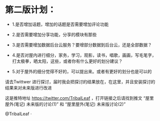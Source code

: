 
# 第二版计划：
* 1.是否增加话题，增加的话题是否需要增加评论功能

* 2.是否需要增加分享功能，分享的模块有那些

* 3.是否需要增加数据后台云服务？要增部分数据到后台云，还是全部数据？

* 4.是否对屋内进行细分，家务，学习，观影，读书，唱歌，画画，写毛笔字，打太极拳，晒太阳，这些，或者你有什么更好的划分建议？

* 5.对于屋外的细分觉得不好的，可以提出来。或者有更好的划分也是可以的

请去Twittwer 进行探讨，届时我会把探讨的结果放在，在这里，并且安装探讨的结果来对未来版进行改进

这是推特地址 https://twitter.com/TribalLeaf ，打开链接之后请找到推文 “屋里屋外(笔记) 未来版的讨论(1)” 和 “屋里屋外(笔记) 未来版讨论(2)”

@TribalLeaf
·



